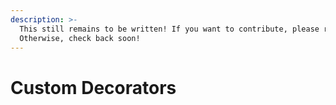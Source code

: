 ```yaml
---
description: >-
  This still remains to be written! If you want to contribute, please reach out.
  Otherwise, check back soon!
---
```


# Custom Decorators

